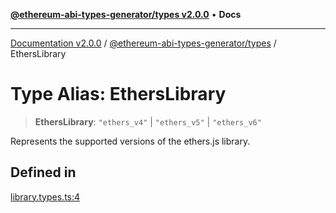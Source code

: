 [**@ethereum-abi-types-generator/types v2.0.0**](../README.md) • **Docs**

***

[Documentation v2.0.0](../../../packages.md) / [@ethereum-abi-types-generator/types](../README.md) / EthersLibrary

# Type Alias: EthersLibrary

> **EthersLibrary**: `"ethers_v4"` \| `"ethers_v5"` \| `"ethers_v6"`

Represents the supported versions of the ethers.js library.

## Defined in

[library.types.ts:4](https://github.com/niZmosis/ethereum-abi-types-generator/blob/b8e282ea584f52118722e9d563db502ef3e0aa75/packages/types/src/library.types.ts#L4)
